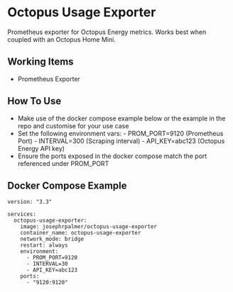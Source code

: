 # Octopus Usage Exporter

Prometheus exporter for Octopus Energy metrics. Works best when coupled with an Octopus Home Mini.

## Working Items
- Prometheus Exporter
## How To Use

- Make use of the docker compose example below or the example in the repo and customise for your use case
- Set the following environment vars:
      - PROM_PORT=9120 (Prometheus Port)
      - INTERVAL=300 (Scraping interval)
      - API_KEY=abc123 (Octopus Energy API key)
- Ensure the ports exposed in the docker compose match the port referenced under PROM_PORT

## Docker Compose Example

```
version: "3.3"

services:
  octopus-usage-exporter:
    image: josephrpalmer/octopus-usage-exporter
    container_name: octopus-usage-exporter
    network_mode: bridge
    restart: always
    environment:
      - PROM_PORT=9120
      - INTERVAL=30
      - API_KEY=abc123
    ports:
      - "9120:9120"

```
